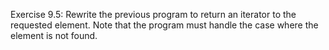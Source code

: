 Exercise 9.5: Rewrite the previous program to return an iterator to the requested element. Note that the program must handle the case where the element is not found.